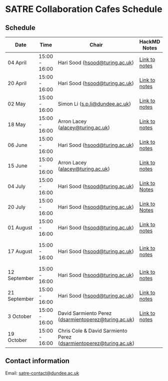 
# SATRE Collaboration Cafes Schedule


## Schedule

| Date | Time | Chair | HackMD Notes | Focus / Theme |
| ---- | ---- | ----- | ------------ | ------------- |
| 04 April | 15:00 - 16:00 | Hari Sood (hsood@turing.ac.uk) | [Link to notes](./20230404-general.md) | |
| 20 April | 15:00 - 16:00 | Hari Sood (hsood@turing.ac.uk) | [Link to notes](./20230419-general.md) | |
| 02 May | 15:00 - 16:00 | Simon Li (s.p.li@dundee.ac.uk) | [Link to notes](./20230502-general.md) | |
| 18 May | 15:00 - 16:00 | Arron Lacey (alacey@turing.ac.uk) | [Link to notes](./20230518-survey_share_out.md) | Survey share-out |
| 06 June | 15:00 - 16:00 | Hari Sood (hsood@turing.ac.uk) |[Link to notes](./20230606-information_governance.md) | Information Governance |
| 15 June | 15:00 - 16:00 | Arron Lacey (alacey@turing.ac.uk) | [Link to notes](./20230615-ppie.md) | PPIE |
| 04 July | 15:00 - 16:00 | Hari Sood (hsood@turing.ac.uk) | [Link to Notes](./20230704-glossary_and_terminologies.md) | Glossaries and terminology |
| 20 July | 15:00 - 16:00 | Hari Sood (hsood@turing.ac.uk) |[Link to Notes](./) | Usability & implementation |
| 01 August | 15:00 - 16:00 | Hari Sood (hsood@turing.ac.uk) | [Link to notes](./) | Principles and implications |
| 17 August | 15:00 - 16:00 | Hari Sood (hsood@turing.ac.uk) | [Link to notes](./) | Evaluating TREs against the SATRE specification |
| 12 September | 15:00 - 16:00 | Hari Sood (hsood@turing.ac.uk) | [Link to notes](./) | Governance of the SATRE specification |
| 21 September | 15:00 - 16:00 | Hari Sood (hsood@turing.ac.uk) | [Link to notes](./) | UX of the SATRE specification |
| 3 October | 15:00 - 16:00 | David Sarmiento Perez (dsarmientoperez@turing.ac.uk) | [Link to notes](./) | Unstructured Q&A |
| 19 October | 15:00 - 16:00 | Chris Cole & David Sarmiento Perez (dsarmientoperez@turing.ac.uk) | | Wrap-up of SATRE project |

## Contact information

Email: satre-contact@dundee.ac.uk

